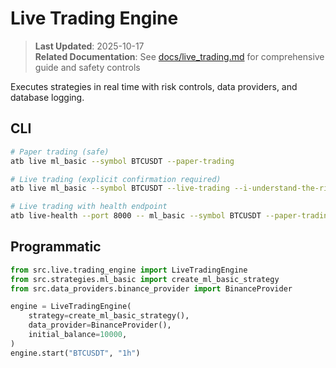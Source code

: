 # Live Trading Engine

> **Last Updated**: 2025-10-17  
> **Related Documentation**: See [docs/live_trading.md](../../docs/live_trading.md) for comprehensive guide and safety controls

Executes strategies in real time with risk controls, data providers, and database logging.

## CLI
```bash
# Paper trading (safe)
atb live ml_basic --symbol BTCUSDT --paper-trading

# Live trading (explicit confirmation required)
atb live ml_basic --symbol BTCUSDT --live-trading --i-understand-the-risks

# Live trading with health endpoint
atb live-health --port 8000 -- ml_basic --symbol BTCUSDT --paper-trading
```

## Programmatic
```python
from src.live.trading_engine import LiveTradingEngine
from src.strategies.ml_basic import create_ml_basic_strategy
from src.data_providers.binance_provider import BinanceProvider

engine = LiveTradingEngine(
    strategy=create_ml_basic_strategy(),
    data_provider=BinanceProvider(),
    initial_balance=10000,
)
engine.start("BTCUSDT", "1h")
```
